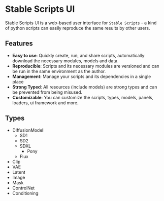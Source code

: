 Stable Scripts UI
====================

Stable Scripts UI is a web-based user interface for `Stable Scripts` - a kind of python scripts can easily reproduce the same results by other users.

## Features

- **Easy to use**: Quickly create, run, and share scripts, automatically download the necessary modules, models and data.
- **Reproducible**: Scripts and its necessary modules are versioned and can be run in the same environment as the author.
- **Management**: Manage your scripts and its dependencies in a single place
- **Strong Typed**: All resources (include models) are strong types and can be prevented from being misused.
- **Customizable**: You can customize the scripts, types, models, panels, loaders, ui framework and more.


## Types

- DiffusionModel
  - SD1
  - SD2
  - SDXL
    - Pony
  - Flux
- Clip
- VAE
- Latent
- Image
- Mask
- ControlNet
- Conditioning



